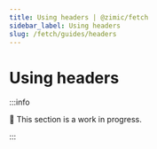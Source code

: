 ```yaml
---
title: Using headers | @zimic/fetch
sidebar_label: Using headers
slug: /fetch/guides/headers
---
```


# Using headers

:::info

🚧 This section is a work in progress.

:::
